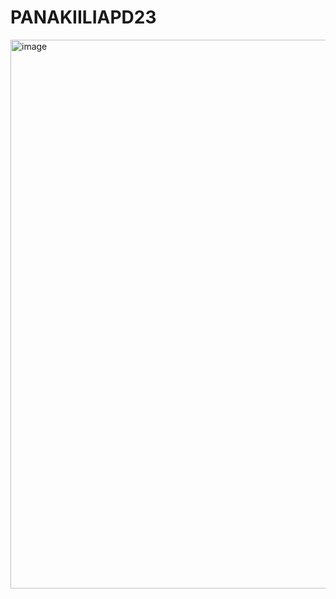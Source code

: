 # PANAKIILIAPD23
<img width="1813" height="878" alt="image" src="https://github.com/user-attachments/assets/680d79ea-546d-4c3b-a8fa-188e252b3e5d" />
